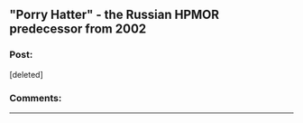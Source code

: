 ## "Porry Hatter" - the Russian HPMOR predecessor from 2002

### Post:

[deleted]

### Comments:

---

